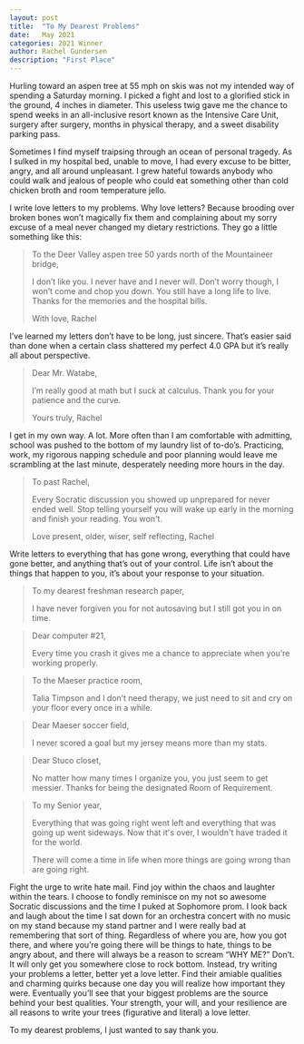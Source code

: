 ```yaml
---
layout: post
title:  "To My Dearest Problems"
date:   May 2021
categories: 2021 Winner
author: Rachel Gundersen
description: "First Place"
---
```


Hurling toward an aspen tree at 55 mph on skis was not my intended way of spending a
Saturday morning. I picked a fight and lost to a glorified stick in the ground, 4 inches in
diameter. This useless twig gave me the chance to spend weeks in an all-inclusive resort known
as the Intensive Care Unit, surgery after surgery, months in physical therapy, and a sweet
disability parking pass.

Sometimes I find myself traipsing through an ocean of personal tragedy. As I sulked in
my hospital bed, unable to move, I had every excuse to be bitter, angry, and all around
unpleasant. I grew hateful towards anybody who could walk and jealous of people who could eat
something other than cold chicken broth and room temperature jello.

I write love letters to my problems. Why love letters? Because brooding over broken
bones won’t magically fix them and complaining about my sorry excuse of a meal never changed
my dietary restrictions. They go a little something like this:

> To the Deer Valley aspen tree 50 yards north of the Mountaineer bridge,
>
> I don’t like you. I never have and I never will. Don’t worry though, I won’t come and
> chop you down. You still have a long life to live. Thanks for the memories and the
> hospital bills.
>
> With love,
> Rachel

I’ve learned my letters don’t have to be long, just sincere. That’s easier said than done
when a certain class shattered my perfect 4.0 GPA but it’s really all about perspective.

> Dear Mr. Watabe,
>
> I’m really good at math but I suck at calculus. Thank you for your patience and the curve.
>
> Yours truly,
> Rachel

I get in my own way. A lot. More often than I am comfortable with admitting, school was
pushed to the bottom of my laundry list of to-do’s. Practicing, work, my rigorous napping
schedule and poor planning would leave me scrambling at the last minute, desperately needing
more hours in the day.

> To past Rachel,
>
> Every Socratic discussion you showed up unprepared for never ended well. Stop telling
> yourself you will wake up early in the morning and finish your reading. You won't.
>
> Love present, older, wiser, self reflecting,
> Rachel

Write letters to everything that has gone wrong, everything that could have gone better,
and anything that’s out of your control. Life isn’t about the things that happen to you, it’s about
your response to your situation.

> To my dearest freshman research paper,
>
> I have never forgiven you for not autosaving but I still got you in on time.
<!--  -->

> Dear computer #21,
>
> Every time you crash it gives me a chance to appreciate when you’re working properly.
<!--  -->

> To the Maeser practice room,
>
> Talia Timpson and I don’t need therapy, we just need to sit and cry on your floor every
> once in a while.
<!--  -->

> Dear Maeser soccer field,
>
> I never scored a goal but my jersey means more than my stats.
<!--  -->

> Dear Stuco closet,
>
> No matter how many times I organize you, you just seem to get messier. Thanks for being
> the designated Room of Requirement.
<!--  -->

> To my Senior year,
>
> Everything that was going right went left and everything that was going up went
> sideways. Now that it's over, I wouldn't have traded it for the world.
>
> There will come a time in life when more things are going wrong than are going right.
<!--  -->

Fight the urge to write hate mail. Find joy within the chaos and laughter within the tears. I
choose to fondly reminisce on my not so awesome Socratic discussions and the time I puked at
Sophomore prom. I look back and laugh about the time I sat down for an orchestra concert with
no music on my stand because my stand partner and I were really bad at remembering that sort of
thing. Regardless of where you are, how you got there, and where you’re going there will be
things to hate, things to be angry about, and there will always be a reason to scream “WHY
ME?” Don’t. It will only get you somewhere close to rock bottom. Instead, try writing your
problems a letter, better yet a love letter. Find their amiable qualities and charming quirks
because one day you will realize how important they were. Eventually you’ll see that your
biggest problems are the source behind your best qualities. Your strength, your will, and your
resilience are all reasons to write your trees (figurative and literal) a love letter.

To my dearest problems, I just wanted to say thank you.
